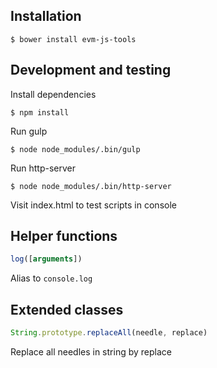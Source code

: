 ## Installation

```
$ bower install evm-js-tools
```

## Development and testing

Install dependencies

```
$ npm install
```

Run gulp

```
$ node node_modules/.bin/gulp
```

Run http-server

```
$ node node_modules/.bin/http-server
```

Visit index.html to test scripts in console

## Helper functions

```javascript
log([arguments])
```

Alias to `console.log`

## Extended classes

```javascript
String.prototype.replaceAll(needle, replace)
```

Replace all needles in string by replace